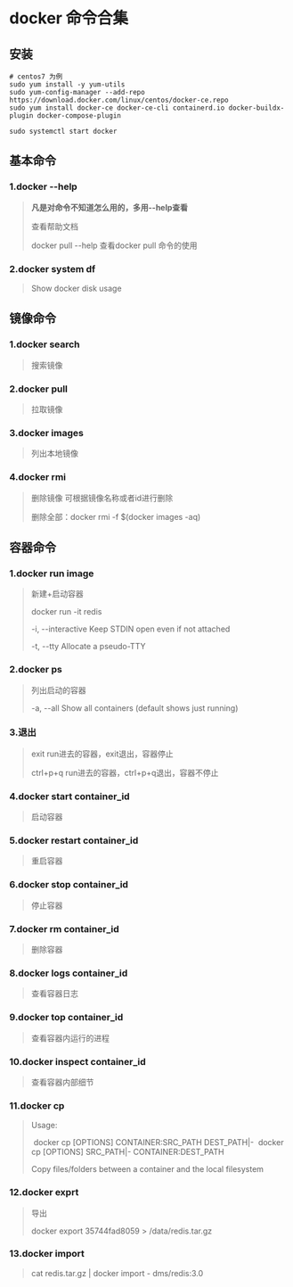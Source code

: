 # docker 命令合集

## 安装

```shell
# centos7 为例
sudo yum install -y yum-utils
sudo yum-config-manager --add-repo https://download.docker.com/linux/centos/docker-ce.repo
sudo yum install docker-ce docker-ce-cli containerd.io docker-buildx-plugin docker-compose-plugin

sudo systemctl start docker
```

## 基本命令

### 1.docker --help

> **凡是对命令不知道怎么用的，多用--help查看**
>
> 查看帮助文档
>
> docker pull --help   查看docker pull 命令的使用

### 2.docker system df

> Show docker disk usage

## 镜像命令

### 1.docker search 

> 搜索镜像

### 2.docker pull 

> 拉取镜像

### 3.docker images 

> 列出本地镜像

### 4.docker rmi

> 删除镜像  可根据镜像名称或者id进行删除
>
> 删除全部：docker rmi -f $(docker images -aq)

## 容器命令

### 1.docker run image

> 新建+启动容器
>
> docker run -it redis 
>
> -i, --interactive                      Keep STDIN open even if not attached
>
> -t, --tty                                    Allocate a pseudo-TTY

### 2.docker ps 

> 列出启动的容器
>
> -a, --all             Show all containers (default shows just running)

### 3.退出

> exit  run进去的容器，exit退出，容器停止
>
> ctrl+p+q run进去的容器，ctrl+p+q退出，容器不停止

### 4.docker start container_id

> 启动容器

### 5.docker restart container_id

> 重启容器

### 6.docker stop container_id

> 停止容器

### 7.docker rm container_id

> 删除容器

### 8.docker logs container_id

> 查看容器日志

### 9.docker top container_id

> 查看容器内运行的进程

### 10.docker inspect container_id

> 查看容器内部细节

### 11.docker cp 

> Usage:  
>
> ​	docker cp [OPTIONS] CONTAINER:SRC_PATH DEST_PATH|-
> ​	docker cp [OPTIONS] SRC_PATH|- CONTAINER:DEST_PATH
>
> Copy files/folders between a container and the local filesystem

### 12.docker exprt

> 导出
>
> docker export 35744fad8059 > /data/redis.tar.gz

### 13.docker import

> cat redis.tar.gz | docker import - dms/redis:3.0



